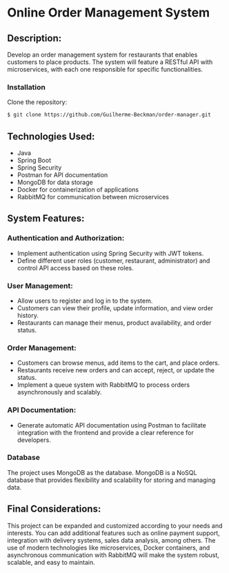 # Online Order Management System

## Description:
Develop an order management system for restaurants that enables customers to place products. The system will feature a RESTful API with microservices, with each one responsible for specific functionalities.

### Installation
Clone the repository:

```bash
$ git clone https://github.com/Guilherme-Beckman/order-manager.git
```
## Technologies Used:

- Java
- Spring Boot
- Spring Security
- Postman for API documentation
- MongoDB for data storage
- Docker for containerization of applications
- RabbitMQ for communication between microservices

## System Features:

### Authentication and Authorization:
- Implement authentication using Spring Security with JWT tokens.
- Define different user roles (customer, restaurant, administrator) and control API access based on these roles.

### User Management:
- Allow users to register and log in to the system.
- Customers can view their profile, update information, and view order history.
- Restaurants can manage their menus, product availability, and order status.

### Order Management:
- Customers can browse menus, add items to the cart, and place orders.
- Restaurants receive new orders and can accept, reject, or update the status.
- Implement a queue system with RabbitMQ to process orders asynchronously and scalably.

### API Documentation:
- Generate automatic API documentation using Postman to facilitate integration with the frontend and provide a clear reference for developers.
  
### Database
The project uses MongoDB as the database. MongoDB is a NoSQL database that provides flexibility and scalability for storing and managing data.

## Final Considerations:
This project can be expanded and customized according to your needs and interests. You can add additional features such as online payment support, integration with delivery systems, sales data analysis, among others. The use of modern technologies like microservices, Docker containers, and asynchronous communication with RabbitMQ will make the system robust, scalable, and easy to maintain.
